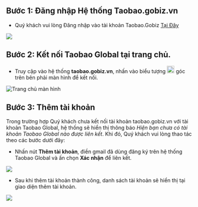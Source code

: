 
## Bước 1: Đăng nhập Hệ thống Taobao.gobiz.vn  

- Quý khách vui lòng Đăng nhập vào tài khoản Taobao.Gobiz [Tại Đây](http://taobao.gobiz.vn/)
  
![](https://github.com/gobizvn/gobiz-docs/assets/135328227/899bb0e2-9af8-45fe-b4f2-cc6591d672bb)


## Bước 2: Kết nối Taobao Global tại trang chủ. 

- Truy cập vào hệ thống **taobao.gobiz.vn**, nhấn vào biểu tượng <img width="20" alt="image" src="https://github.com/gobizvn/gobiz-docs/assets/135328227/05eae240-bffc-47ce-a046-d2fd3556537b"> góc trên bên phải màn hình để kết nối.


![Trang chủ màn hình](https://github.com/gobizvn/gobiz-docs/assets/135328227/73eeb7aa-aa3b-4655-81c0-6c4c0683916c)

## Bước 3: Thêm tài khoản 
Trong trường hợp Quý khách chưa kết nối tài khoản taobao.gobiz.vn với tài khoản Taobao Global, hệ thống sẽ hiển thị thông báo *Hiện bạn chưa có tài khoản Taobao Global nào được liên kết*. Khi đó, Quý khách vui lòng thao tác theo các bước dưới đây:

- Nhấn nút **Thêm tài khoản**, điền gmail đã dùng đăng ký trên hệ thống Taobao Global và ấn chọn **Xác nhận** để liên kết.

![](https://github.com/gobizvn/gobiz-docs/assets/135328227/a08edbe1-4a3d-40de-95a3-f53c1a697d7e)

- Sau khi thêm tài khoản thành công, danh sách tài khoản sẽ hiển thị tại giao diện thêm tài khoản.

![](https://github.com/gobizvn/gobiz-docs/assets/135328227/e44f3d32-6c70-44b9-b1bf-fc284f0516dc)






